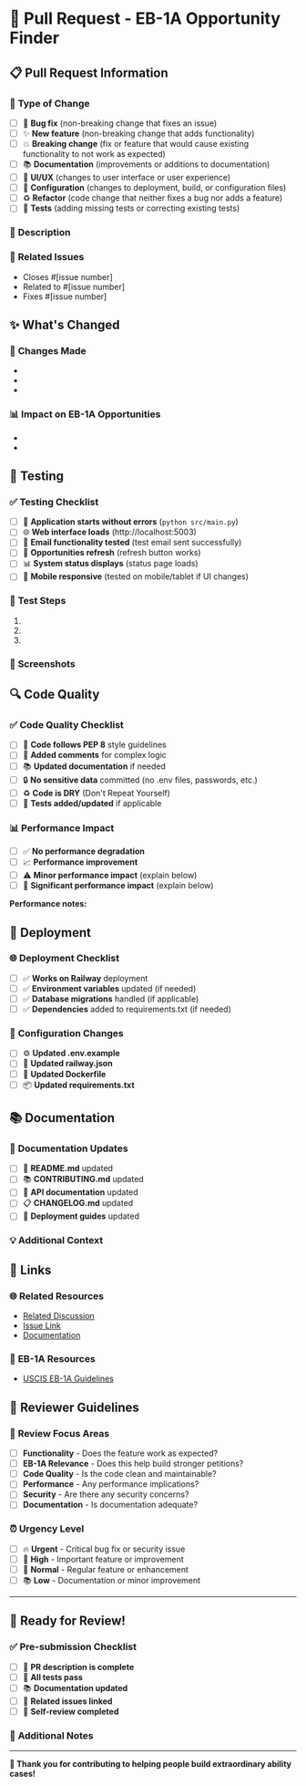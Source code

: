 # 🚀 Pull Request - EB-1A Opportunity Finder

## 📋 **Pull Request Information**

### 🎯 **Type of Change**
<!-- Check the type of change your PR introduces -->
- [ ] 🐛 **Bug fix** (non-breaking change that fixes an issue)
- [ ] ✨ **New feature** (non-breaking change that adds functionality)
- [ ] 💥 **Breaking change** (fix or feature that would cause existing functionality to not work as expected)
- [ ] 📚 **Documentation** (improvements or additions to documentation)
- [ ] 🎨 **UI/UX** (changes to user interface or user experience)
- [ ] 🔧 **Configuration** (changes to deployment, build, or configuration files)
- [ ] ♻️ **Refactor** (code change that neither fixes a bug nor adds a feature)
- [ ] 🧪 **Tests** (adding missing tests or correcting existing tests)

### 📝 **Description**
<!-- Provide a clear and concise description of what this PR does -->



### 🎯 **Related Issues**
<!-- Link any related issues -->
- Closes #[issue number]
- Related to #[issue number]
- Fixes #[issue number]

## ✨ **What's Changed**

### 🔄 **Changes Made**
<!-- List the specific changes made in this PR -->
- 
- 
- 

### 📊 **Impact on EB-1A Opportunities**
<!-- How does this change help EB-1A petitioners? -->
- 
- 

## 🧪 **Testing**

### ✅ **Testing Checklist**
<!-- Check all that apply -->
- [ ] 🚀 **Application starts without errors** (`python src/main.py`)
- [ ] 🌐 **Web interface loads** (http://localhost:5003)
- [ ] 📧 **Email functionality tested** (test email sent successfully)
- [ ] 🔄 **Opportunities refresh** (refresh button works)
- [ ] 📊 **System status displays** (status page loads)
- [ ] 📱 **Mobile responsive** (tested on mobile/tablet if UI changes)

### 🧪 **Test Steps**
<!-- Describe how to test your changes -->
1. 
2. 
3. 

### 📸 **Screenshots**
<!-- Add screenshots for UI changes -->
<!-- 
Before:
[Add screenshot]

After:
[Add screenshot]
-->

## 🔍 **Code Quality**

### ✅ **Code Quality Checklist**
- [ ] 🧹 **Code follows PEP 8** style guidelines
- [ ] 📝 **Added comments** for complex logic
- [ ] 📚 **Updated documentation** if needed
- [ ] 🔒 **No sensitive data** committed (no .env files, passwords, etc.)
- [ ] ♻️ **Code is DRY** (Don't Repeat Yourself)
- [ ] 🧪 **Tests added/updated** if applicable

### 📊 **Performance Impact**
<!-- Describe any performance implications -->
- [ ] ✅ **No performance degradation**
- [ ] 📈 **Performance improvement**
- [ ] ⚠️ **Minor performance impact** (explain below)
- [ ] 🚨 **Significant performance impact** (explain below)

**Performance notes:**


## 🚀 **Deployment**

### 🌐 **Deployment Checklist**
- [ ] ✅ **Works on Railway** deployment
- [ ] ✅ **Environment variables** updated (if needed)
- [ ] ✅ **Database migrations** handled (if applicable)
- [ ] ✅ **Dependencies** added to requirements.txt (if needed)

### 🔧 **Configuration Changes**
<!-- List any configuration file changes -->
- [ ] ⚙️ **Updated .env.example**
- [ ] 🚂 **Updated railway.json**
- [ ] 🐳 **Updated Dockerfile**
- [ ] 📦 **Updated requirements.txt**

## 📚 **Documentation**

### 📖 **Documentation Updates**
- [ ] 📝 **README.md** updated
- [ ] 📚 **CONTRIBUTING.md** updated
- [ ] 🔧 **API documentation** updated
- [ ] 📋 **CHANGELOG.md** updated
- [ ] 🚀 **Deployment guides** updated

### 💡 **Additional Context**
<!-- Add any other context about the PR -->


## 🔗 **Links**

### 🌐 **Related Resources**
<!-- Add links to relevant documentation, issues, or discussions -->
- [Related Discussion](URL)
- [Issue Link](URL)
- [Documentation](URL)

### 🎯 **EB-1A Resources**
<!-- If your change relates to specific EB-1A criteria -->
- [USCIS EB-1A Guidelines](https://www.uscis.gov/working-in-the-united-states/permanent-workers/employment-based-immigration-first-preference-eb-1)

## 👀 **Reviewer Guidelines**

### 🎯 **Review Focus Areas**
<!-- Help reviewers focus on important aspects -->
- [ ] **Functionality** - Does the feature work as expected?
- [ ] **EB-1A Relevance** - Does this help build stronger petitions?
- [ ] **Code Quality** - Is the code clean and maintainable?
- [ ] **Performance** - Any performance implications?
- [ ] **Security** - Are there any security concerns?
- [ ] **Documentation** - Is documentation adequate?

### ⏰ **Urgency Level**
- [ ] 🔥 **Urgent** - Critical bug fix or security issue
- [ ] 🚀 **High** - Important feature or improvement
- [ ] 📝 **Normal** - Regular feature or enhancement
- [ ] 📚 **Low** - Documentation or minor improvement

---

## 🎉 **Ready for Review!**

### ✅ **Pre-submission Checklist**
- [ ] 📝 **PR description is complete**
- [ ] 🧪 **All tests pass**
- [ ] 📚 **Documentation updated**
- [ ] 🔗 **Related issues linked**
- [ ] 👀 **Self-review completed**

### 💬 **Additional Notes**
<!-- Any additional information for reviewers -->


---

**🎯 Thank you for contributing to helping people build extraordinary ability cases!**

<!-- 
Reviewer Notes:
- Focus on EB-1A relevance and user impact
- Check for proper opportunity categorization
- Verify email functionality if changed
- Test deployment compatibility
- Ensure security best practices
--> 